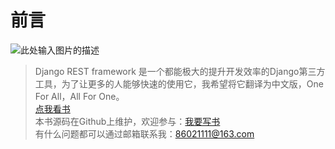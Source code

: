 # 前言 

![此处输入图片的描述][1]
  
> Django REST framework 是一个都能极大的提升开发效率的Django第三方工具，为了让更多的人能够快速的使用它，我希望将它翻译为中文版，One For All，All For One。  
[点我看书][2]  
本书源码在Github上维护，欢迎参与：[我要写书][3]  
有什么问题都可以通过邮箱联系我：86021111@163.com  


  [1]: http://www.tomchristie.com/rest-framework-2-docs/img/logo.png
  [2]: https://xym2010.gitbooks.io/django-rest-framework-doc/content/
  [3]: https://github.com/xym2010/Django-REST-framework-Doc
